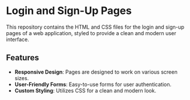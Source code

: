 # Login and Sign-Up Pages

This repository contains the HTML and CSS files for the login and sign-up pages of a web application, styled to provide a clean and modern user interface.

## Features

- **Responsive Design**: Pages are designed to work on various screen sizes.
- **User-Friendly Forms**: Easy-to-use forms for user authentication.
- **Custom Styling**: Utilizes CSS for a clean and modern look.
